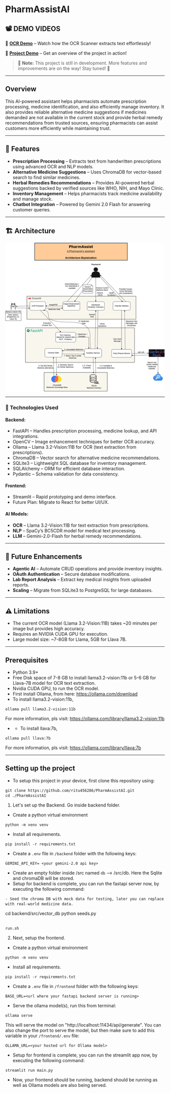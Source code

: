 # PharmAssistAI

## 📽️ DEMO VIDEOS  

🔹 **[OCR Demo](https://youtu.be/U_z6CGe6b1k)** – Watch how the OCR Scanner extracts text effortlessly!  

🔹 **[Project Demo](https://youtu.be/zUKhJ-bkMR4)** – Get an overview of the project in action!  

> 🚧 **Note:** This project is still in development. More features and improvements are on the way! Stay tuned! 🚀 
----

## Overview  
This AI-powered assistant helps pharmacists automate prescription processing, medicine identification, and also efficiently manage inventory. It also provides reliable alternative medicine suggestions if medicines demanded are not available in the current stock and provide herbal remedy recommendations from trusted sources, ensuring pharmacists can assist customers more efficiently while maintaining trust.  

---

## 🚀 Features  
- **Prescription Processing** – Extracts text from handwritten prescriptions using advanced OCR and NLP models.  
- **Alternative Medicine Suggestions** – Uses ChromaDB for vector-based search to find similar medicines.  
- **Herbal Remedies Recommendations** – Provides AI-powered herbal suggestions backed by verified sources like WHO, NIH, and Mayo Clinic.  
- **Inventory Management** – Helps pharmacists track medicine availability and manage stock.  
- **Chatbot Integration** – Powered by Gemini 2.0 Flash for answering customer queries.  

---

## 🏗 Architecture  
 <img src="/diagrams/ggh-pharmassisitai.drawio (2).png" alt="Architecture Diagram">

---

### 🔧 Technologies Used  
#### **Backend:**  
- FastAPI – Handles prescription processing, medicine lookup, and API integrations.  
- OpenCV – Image enhancement techniques for better OCR accuracy.  
- Ollama – Llama 3.2-Vision:11B for OCR (text extraction from prescriptions).  
- ChromaDB – Vector search for alternative medicine recommendations.  
- SQLite3 – Lightweight SQL database for inventory management.  
- SQLAlchemy – ORM for efficient database interaction.  
- Pydantic – Schema validation for data consistency.  

#### **Frontend:**  
- Streamlit – Rapid prototyping and demo interface.  
- Future Plan: Migrate to React for better UI/UX.  

#### **AI Models:**  
- **OCR** – Llama 3.2-Vision:11B for text extraction from prescriptions.  
- **NLP** – SpaCy’s BC5CDR model for medical text processing.  
- **LLM** – Gemini-2.0-Flash for herbal remedy recommendations.  

---

## 📌 Future Enhancements  
- **Agentic AI** – Automate CRUD operations and provide inventory insights.  
- **OAuth Authentication** – Secure database modifications.  
- **Lab Report Analysis** – Extract key medical insights from uploaded reports.  
- **Scaling** – Migrate from SQLite3 to PostgreSQL for large databases.  

---

## ⚠️ Limitations  
- The current OCR model (Llama 3.2-Vision:11B) takes ~20 minutes per image but provides high accuracy.  
- Requires an NVIDIA CUDA GPU for execution.  
- Large model size: ~7-8GB for Llama, 5GB for Llava 7B.  

---

## **Prerequisites**  
- Python 3.9+
- Free Disk space of 7-8 GB to install llama3.2-vision:11b or 5-6 GB for Llava-7B model for OCR text extraction.
- Nvidia CUDA GPU, to run the OCR model.
- First install Ollama, from here: https://ollama.com/download
- To install llama3.2-vision:11b, 
```
ollama pull llama3.2-vision:11b
```
For more information, pls visit: https://ollama.com/library/llama3.2-vision:11b
- - To install llava:7b, 
```
ollama pull llava:7b
```
For more information, pls visit: https://ollama.com/library/llava:7b

---

## **Setting up the project**
- To setup this project in your device, first clone this repository using:
```
git clone https://github.com/ritu456286/PharmAssistAI.git
cd ./PharmAssistAI
```
1. Let's set up the Backend. Go inside backend folder.
- Create a python virtual environment
```
python -m venv venv
```
- Install all requirements.
```
pip install -r requirements.txt
```
- Create a `.env` file in `/backend` folder with the following keys:
```
GEMINI_API_KEY= <your gemini-2.0 api key>
```
- Create an empty folder inside /src named `db` --> /src/db. Here the Sqlite and chromaDB will be stored.
- Setup for backend is complete, you can run the fastapi server now, by executing the following command:
```
- Seed the chroma DB with mock data for testing, later you can replace with real-world medicine data.
```
cd backend/src/vector_db
python seeds.py
```

run.sh
```

2. Next, setup the frontend.
- Create a python virtual environment
```
python -m venv venv
```
- Install all requirements.
```
pip install -r requirements.txt
```
- Create a `.env` file in `/frontend` folder with the following keys:
```
BASE_URL=<url where your fastapi backend server is running>
```
- Serve the ollama model(s), run this from terminal:
```
ollama serve
```
This will serve the model on "http://localhost:11434/api/generate". You can also change the port to serve the model, but then make sure to add this variable in your   `/frontend/.env` file:
```
OLLAMA_URL=<your hosted url for Ollama model>
```
- Setup for frontend is complete, you can run the streamlit app now, by executing the following command:
```
streamlit run main.py
```

- Now, your frontend should be running, backend should be running as well as Ollama models are also being served.
